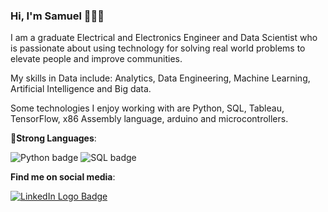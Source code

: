 ### Hi, I'm Samuel 👋👨‍💻
I am a graduate Electrical and Electronics Engineer and Data Scientist who is passionate about using technology for solving real world problems to elevate people and improve communities.

My skills in Data include: Analytics, Data Engineering, Machine Learning, Artificial Intelligence and Big data.

Some technologies I enjoy working with are Python, SQL, Tableau, TensorFlow, x86 Assembly language, arduino and microcontrollers.

🔨**Strong Languages**: 	

![Python badge](https://img.shields.io/badge/Python-3776AB?style=for-the-badge&logo=python&logoColor=white) 
![SQL badge](https://img.shields.io/badge/MySQL-005C84?style=for-the-badge&logo=mysql&logoColor=white)


**Find me on social media**:

<a href ="https://www.linkedin.com/in/samuel-k-b2654995/">
  <img
    src = "https://img.shields.io/badge/LinkedIn-0077B5?style=for-the-badge&logo=linkedin&logoColor=white"
    alt= "LinkedIn Logo Badge"
  >
</a>



<!--
**Samuel-Kiio/Samuel-Kiio** is a ✨ _special_ ✨ repository because its `README.md` (this file) appears on your GitHub profile.

Here are some ideas to get you started:

- 🔭 I’m currently working on ...
- 🌱 I’m currently learning ...
- 👯 I’m looking to collaborate on ...
- 🤔 I’m looking for help with ...
- 💬 Ask me about ...
- 📫 How to reach me: ...
- 😄 Pronouns: ...
- ⚡ Fun fact: ...
-->

